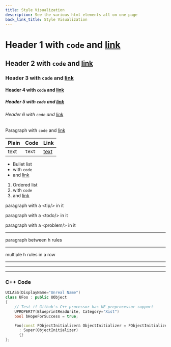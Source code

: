 ```yaml
---
title: Style Visualization
description: See the various html elements all on one page
back_link_title: Style Visualization
---
```


# Header 1 with `code` and [link](./)
## Header 2 with `code` and [link](./)
### Header 3 with `code` and [link](./)
#### Header 4 with `code` and [link](./)
##### Header 5 with `code` and [link](./)
###### Header 6 with `code` and [link](./)

Paragraph with `code` and [link](./)

| Plain      | Code   | Link       |
|------------|--------|------------|
| text       | `text` | [text](./) |

- Bullet list
- with `code`
- and [link](./)

1. Ordered list
3. with `code`
4. and [link](./)

paragraph with a <tip>&lt;tip/&gt;</tip> in it

paragraph with a <todo>&lt;todo/&gt;</todo> in it

paragraph with a <problem>&lt;problem/&gt;</problem> in it


------------------------------------------------------------

paragraph between h rules

------------------------------------------------------------

multiple h rules in a row

------------------------------------------------------------
------------------------------------------------------------
------------------------------------------------------------

### C++ Code

```c++
UCLASS(DisplayName="Unreal Name")
class UFoo : public UObject
{
    // Test if Github's C++ processor has UE preprocessor support
    UPROPERTY(BlueprintReadWrite, Category="Xist")
    bool bHopeForSuccess = true;

    Foo(const FObjectInitializer& ObjectInitializer = FObjectInitializer::Get())
      : Super(ObjectInitializer)
      {}
};
```
